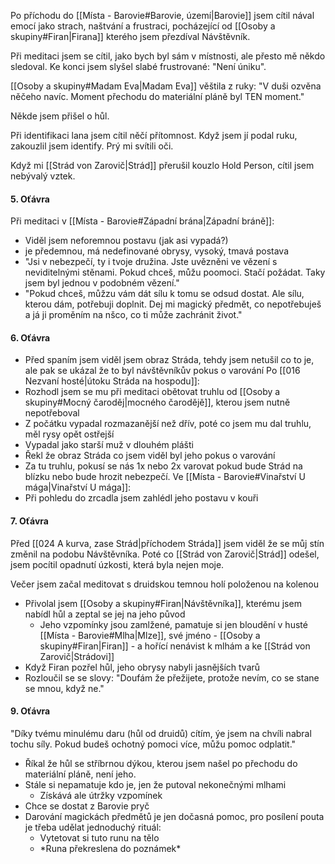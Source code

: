 Po příchodu do [[Místa - Barovie#Barovie, území|Barovie]] jsem cítil nával emocí jako strach, naštvání a frustraci, pocházející od [[Osoby a skupiny#Firan|Firana]] kterého jsem přezdíval Návštěvník.

Při meditaci jsem se cítil, jako bych byl sám v místnosti, ale přesto mě někdo sledoval.
Ke konci jsem slyšel slabé frustrované: "Není úniku".

[[Osoby a skupiny#Madam Eva|Madam Eva]] věštila z ruky: "V duši ozvěna něčeho navíc. Moment přechodu do materiální pláně byl TEN moment."

Někde jsem přišel o hůl.

Při identifikaci lana jsem cítil něčí přítomnost. Když jsem jí podal ruku, zakouzlil jsem identify. Prý mi svítili oči.

Když mi [[Strád von Zarovič|Strád]] přerušil kouzlo Hold Person, cítil jsem nebývalý vztek.

#### 5. Oťávra
Při meditaci v [[Místa - Barovie#Západní brána|Západní bráně]]:
- Viděl jsem neforemnou postavu (jak asi vypadá?)
- je předemnou, má nedefinované obrysy, vysoký, tmavá postava
- "Jsi v nebezpečí, ty i tvoje družina. Jste uvězněni ve vězení s neviditelnými stěnami. Pokud chceš, můžu poomoci. Stačí požádat. Taky jsem byl jednou v podobném vězení."
- "Pokud chceš, můžzu vám dát sílu k tomu se odsud dostat. Ale sílu, kterou dám, potřebuji doplnit. Dej mi magický předmět, co nepotřebuješ a já ji proměním na nšco, co ti může zachránit život."
#### 6. Oťávra
- Před spaním jsem viděl jsem obraz Stráda, tehdy jsem netušil co to je, ale pak se ukázal že to byl návštěvníkův pokus o varování
Po [[016 Nezvaní hosté|útoku Stráda na hospodu]]:
 - Rozhodl jsem se mu při meditaci obětovat truhlu od [[Osoby a skupiny#Mocný čaroděj|mocného čarodějě]], kterou jsem nutně nepotřeboval
 - Z počátku vypadal rozmazanější než dřív, poté co jsem mu dal truhlu, měl rysy opět ostřejší
 - Vypadal jako starší muž v dlouhém plášti
 - Řekl že obraz Stráda co jsem viděl byl jeho pokus o varování
 - Za tu truhlu, pokusí se nás 1x nebo 2x varovat pokud bude Strád na blízku nebo bude hrozit nebezpečí.
Ve [[Místa - Barovie#Vinařství U mága|Vinařství U mága]]:
- Při pohledu do zrcadla jsem zahlédl jeho postavu v kouři
#### 7. Oťávra
Před [[024 A kurva, zase Strád|příchodem Stráda]] jsem viděl že se můj stín změnil na podobu Návštěvníka. Poté co [[Strád von Zarovič|Strád]] odešel, jsem pocítil opadnutí úzkosti, která byla nejen moje.

Večer jsem začal meditovat s druidskou temnou holí položenou na kolenou
- Přivolal jsem [[Osoby a skupiny#Firan|Návštěvníka]], kterému jsem nabídl hůl a zeptal se jej na jeho původ
	- Jeho vzpomínky jsou zamlžené, pamatuje si jen bloudění v husté [[Místa - Barovie#Mlha|Mlze]], své jméno - [[Osoby a skupiny#Firan|Firan]] - a hořící nenávist k mlhám a ke [[Strád von Zarovič|Strádovi]]
- Když Firan pozřel hůl, jeho obrysy nabyli jasnějších tvarů
- Rozloučil se se slovy: "Doufám že přežijete, protože nevím, co se stane se mnou, když ne."
#### 9. Oťávra
"Díky tvému minulému daru (hůl od druidů) cítím, ýe jsem na chvíli nabral tochu síly. Pokud budeš ochotný pomoci více, můžu pomoc odplatit."

- Říkal že hůl se stříbrnou dýkou, kterou jsem našel po přechodu do materiální pláně, není jeho.
- Stále si nepamatuje kdo je, jen že putoval nekonečnými mlhami
	- Získává ale útržky vzpomínek
- Chce se dostat z Barovie pryč
- Darování magickách předmětů je jen dočasná pomoc, pro posílení pouta je třeba udělat jednoduchý rituál:
	- Vytetovat si tuto runu na tělo
	- \*Runa překreslena do poznámek*